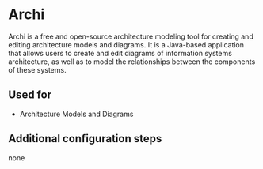 # Archi

Archi is a free and open-source architecture modeling tool for creating and editing architecture models and diagrams. It is a Java-based application that allows users to create and edit diagrams of information systems architecture, as well as to model the relationships between the components of these systems.

## Used for

- Architecture Models and Diagrams

## Additional configuration steps

none